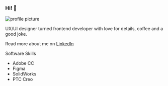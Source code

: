 ### Hi! 👋

![profile picture](https://media.licdn.com/dms/image/D4D35AQGT44uGnLccLA/profile-framedphoto-shrink_200_200/0/1646843005136?e=1679997600&v=beta&t=dS0T4E4VwGNCCKi2sT9fnYKonkSKCDD7AKwQ_nR2S1g)


UX/UI designer turned frontend developer with love for details, coffee and a good joke.



Read more about me on [LinkedIn](https://www.linkedin.com/in/nataliebechtold/)


Software Skills

* Adobe CC
* Figma
* SolidWorks
* PTC Creo
